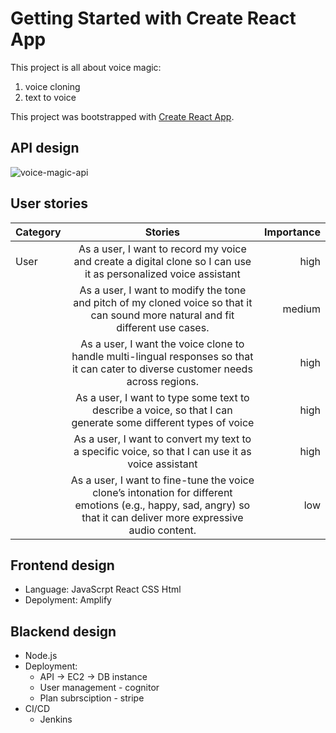 # Getting Started with Create React App

This project is all about voice magic:
1.  voice cloning
2.  text to voice
   
This project was bootstrapped with [Create React App](https://github.com/facebook/create-react-app).

## API design
![voice-magic-api](https://github.com/user-attachments/assets/26a74006-8c6f-41c1-a785-4835493583bb)

## User stories
| Category        | Stories           | Importance  |
| ------------- |:-------------:| -----:|
| User    | As a user, I want to record my voice and create a digital clone so I can use it as personalized voice assistant  | high |
|      | As a user, I want to modify the tone and pitch of my cloned voice so that it can sound more natural and fit different use cases.      |  medium |
|  | As a user, I want the voice clone to handle multi-lingual responses so that it can cater to diverse customer needs across regions.    |    high |
|  | As a user, I want to type some text to describe a voice, so that I can generate some different types of voice    |    high |
|  | As a user, I want to convert my text to a specific voice, so that I can use it as voice assistant    |    high |
|  | As a user, I want to fine-tune the voice clone’s intonation for different emotions (e.g., happy, sad, angry) so that it can deliver more expressive audio content.   |    low |



## Frontend design
- Language: JavaScrpt React CSS Html
- Depolyment: Amplify


## Blackend design
- Node.js
- Deployment: 
   - API -> EC2 -> DB instance
   - User management - cognitor
   - Plan subrsciption - stripe    
- CI/CD
  - Jenkins
